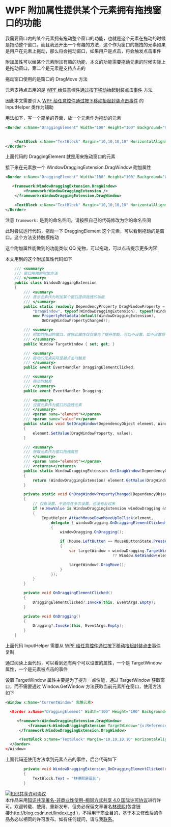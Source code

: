 
# WPF 附加属性提供某个元素拥有拖拽窗口的功能

我需要窗口内的某个元素拥有拖动整个窗口的功能，也就是这个元素在拖动的时候是拖动整个窗口。而且我还开出一个有趣的方法，这个作为窗口的拖拽的元素如果是用户在元素上拖动，那么将会拖动窗口，如果用户是点击，将会触发点击事件

<!--more-->


<!-- CreateTime:6/16/2020 7:44:54 PM -->



附加属性可以给某个元素附加有趣的功能，本文的功能需要拖动元素的时候实际上是拖动窗口，第二个是元素是支持点击的

拖动窗口使用的是窗口的 DragMove 方法

元素支持点击用的是 [WPF 给任意控件通过按下移动抬起封装点击事件](https://blog.lindexi.com/post/WPF-%E7%BB%99%E4%BB%BB%E6%84%8F%E6%8E%A7%E4%BB%B6%E9%80%9A%E8%BF%87%E6%8C%89%E4%B8%8B%E7%A7%BB%E5%8A%A8%E6%8A%AC%E8%B5%B7%E5%B0%81%E8%A3%85%E7%82%B9%E5%87%BB%E4%BA%8B%E4%BB%B6.html ) 方法

因此本文需要引入 [WPF 给任意控件通过按下移动抬起封装点击事件](https://blog.lindexi.com/post/WPF-%E7%BB%99%E4%BB%BB%E6%84%8F%E6%8E%A7%E4%BB%B6%E9%80%9A%E8%BF%87%E6%8C%89%E4%B8%8B%E7%A7%BB%E5%8A%A8%E6%8A%AC%E8%B5%B7%E5%B0%81%E8%A3%85%E7%82%B9%E5%87%BB%E4%BA%8B%E4%BB%B6.html ) 的 InputHelper 类作为辅助

用法如下，写一个简单的界面，放一个元素作为拖动的元素

```xml
<Border x:Name="DraggingElement" Width="100" Height="100" Background="Gray">
 

    <TextBlock x:Name="TextBlock" Margin="10,10,10,10" HorizontalAlignment="Center"></TextBlock>
</Border>
```

上面代码的 DraggingElement 就是用来拖动窗口的元素

接下来在元素放一个 WindowDraggingExtension.DragWindow 附加属性

```xml
<Border x:Name="DraggingElement" Width="100" Height="100" Background="Gray">

   <framework:WindowDraggingExtension.DragWindow>
        <framework:WindowDraggingExtension />
    </framework:WindowDraggingExtension.DragWindow> 

    <TextBlock x:Name="TextBlock" Margin="10,10,10,10" HorizontalAlignment="Center"></TextBlock>
</Border>
```

注意 `framework:` 是我的命名空间，请按照自己的代码修改为你的命名空间

此时尝试运行代码，拖动一下 DraggingElement 这个元素，可以看到拖动的是窗口。这个方法支持触摸拖动

这个附加属性能做到的功能类似 QQ 宠物，可以拖动，可以点击提示更多内容

本文用到的这个附加属性代码如下

```csharp
    /// <summary>
    /// 窗口拖拽的附加方法
    /// </summary>
    public class WindowDraggingExtension
    {
        /// <summary>
        /// 表示元素作为附加某个窗口提供拖拽的功能
        /// </summary>
        public static readonly DependencyProperty DragWindowProperty = DependencyProperty.RegisterAttached(
            "DragWindow", typeof(WindowDraggingExtension), typeof(WindowDraggingExtension),
            new PropertyMetadata(default(WindowDraggingExtension),
                OnDragWindowPropertyChanged));

        /// <summary>
        /// 附加的拖动的窗口，提供此属性仅仅是为了提升性能，可以不设置。如不设置将使用 Window.GetWindow 方法获取当前元素所在窗口
        /// </summary>
        public Window TargetWindow { set; get; }

        /// <summary>
        /// 拖动的元素实际是被点击时触发
        /// </summary>
        public event EventHandler DraggingElementClicked;

        /// <summary>
        /// 拖动时触发
        /// </summary>
        public event EventHandler Dragging;

        /// <summary>
        /// 设置元素作为窗口的拖拽元素
        /// </summary>
        /// <param name="element"></param>
        /// <param name="value"></param>
        public static void SetDragWindow(DependencyObject element, WindowDraggingExtension value)
        {
            element.SetValue(DragWindowProperty, value);
        }

        /// <summary>
        /// 获取元素作为窗口拖拽属性
        /// </summary>
        /// <param name="element"></param>
        /// <returns></returns>
        public static WindowDraggingExtension GetDragWindow(DependencyObject element)
        {
            return (WindowDraggingExtension) element.GetValue(DragWindowProperty);
        }

        private static void OnDragWindowPropertyChanged(DependencyObject d, DependencyPropertyChangedEventArgs e)
        {
            // 仅有设置，不会存在多次设置，也没有反过来
            if (e.NewValue is WindowDraggingExtension windowDragging && d is UIElement element)
            {
                InputHelper.AttachMouseDownMoveUpToClick(element,
                    delegate { windowDragging.OnDraggingElementClicked(); }, delegate
                    {
                        windowDragging.OnDragging();

                        if (Mouse.LeftButton == MouseButtonState.Pressed)
                        {
                            var targetWindow = windowDragging.TargetWindow
                                               ?? Window.GetWindow(element);

                            targetWindow?.DragMove();
                        }
                    });
            }
        }

        private void OnDraggingElementClicked()
        {
            DraggingElementClicked?.Invoke(this, EventArgs.Empty);
        }

        private void OnDragging()
        {
            Dragging?.Invoke(this, EventArgs.Empty);
        }
    }
```

上面代码 InputHelper 需要从 [WPF 给任意控件通过按下移动抬起封装点击事件](https://blog.lindexi.com/post/WPF-%E7%BB%99%E4%BB%BB%E6%84%8F%E6%8E%A7%E4%BB%B6%E9%80%9A%E8%BF%87%E6%8C%89%E4%B8%8B%E7%A7%BB%E5%8A%A8%E6%8A%AC%E8%B5%B7%E5%B0%81%E8%A3%85%E7%82%B9%E5%87%BB%E4%BA%8B%E4%BB%B6.html ) 复制

通过阅读上面代码，可以看到还有两个可以设置的属性，一个是 TargetWindow 属性，一个是元素被点击的事件

设置 TargetWindow 属性主要是为了提升一点性能，通过 TargetWindow 获取窗口，而不需要通过 Window.GetWindow 方法获取当前元素所在窗口，使用方法如下

```xml
<Window x:Name="CurrentWindow" 忽略元素>

  <Border x:Name="DraggingElement" Width="100" Height="100" Background="Gray">

     <framework:WindowDraggingExtension.DragWindow>
          <framework:WindowDraggingExtension TargetWindow="{x:Reference CurrentWindow}" DraggingElementClicked="WindowDraggingExtension_OnDraggingElementClicked"/>
      </framework:WindowDraggingExtension.DragWindow> 

      <TextBlock x:Name="TextBlock" Margin="10,10,10,10" HorizontalAlignment="Center"></TextBlock>
  </Border>
</Window>
```

上面代码还使用方法拿到元素点击的事件，后台代码如下

```csharp
        private void WindowDraggingExtension_OnDraggingElementClicked(object sender, EventArgs e)
        {
            TextBlock.Text = "林德熙是逗比";
        }
```





<a rel="license" href="http://creativecommons.org/licenses/by-nc-sa/4.0/"><img alt="知识共享许可协议" style="border-width:0" src="https://licensebuttons.net/l/by-nc-sa/4.0/88x31.png" /></a><br />本作品采用<a rel="license" href="http://creativecommons.org/licenses/by-nc-sa/4.0/">知识共享署名-非商业性使用-相同方式共享 4.0 国际许可协议</a>进行许可。欢迎转载、使用、重新发布，但务必保留文章署名[林德熙](http://blog.csdn.net/lindexi_gd)(包含链接:http://blog.csdn.net/lindexi_gd )，不得用于商业目的，基于本文修改后的作品务必以相同的许可发布。如有任何疑问，请与我[联系](mailto:lindexi_gd@163.com)。